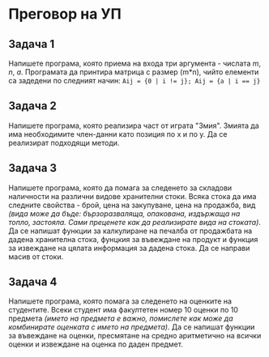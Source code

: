 # Преговор на УП

## Задача 1

Напишете програма, която приема на входа три аргумента - числата *m*, *n*, *a*.  Програмата да принтира матрица с размер (m*n), чийто елементи са задедени по следният начин: `Aij = {0 | i != j}; Aij = {a | i == j}`

## Задача 2

Напишете програма, която реализира част от играта "Змия". Змията да има необходимите член-данни като позиция по x и по y. Да се реализират подходящи методи.

## Задача 3

Напишете програма, която да помага за следенето за складови наличности на различни видове хранителни стоки. Всяка стока да има следните свойства - брой, цена на закупуване, цена на продажба, вид *(вида може да бъде: бързоразваляща, опакована, издържаща на топло, застояла. Сами преценете как да реализирате вида на стоката)*. Да се напишат функции за калкулиране на печалба от продажбата на дадена хранителна стока, фунцкия за въвеждане на продукт и функция за извеждане на цялата информация за дадена стока. Да се направи масив от стоки. 

## Задача 4

Напишете програма, която помага за следенето на оценките на студентите. Всеки студент има факултетен номер 10 оценки по 10 предмета *(името на предмета е важно, помислете как може да комбинирате оценката с името на предмета)*. Да се напишат функции за въвеждане на оценки, пресмятане на средно аритметично на всички оценки и извеждане на оценка по даден предмет.